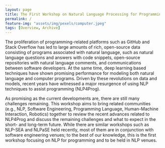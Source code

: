 ```yaml
---
layout: page
title: The First Workshop on Natural Language Processing for Programming
permalink: /
feature-img: "assets/img/pexels/computer.jpeg"
tags: [Overview, Archive]
---
```


The proliferation of programming-related platforms such as GitHub and Stack Overflow has led to large amounts of rich, open-source data consisting of programs associated with natural language, such as natural language questions and answers with code snippets, open-source repositories with natural language comments, and communications between software developers. At the same time, deep learning based techniques have shown promising performance for modeling both natural language and computer programs. Driven by these revolutions on data and models, recent years have witnessed a major resurgence of using NLP techniques to assist programming (NLP4Prog).

As promising as the current developments are, there are still many challenges remaining. This workshop aims to bring related communities (e.g., NLP, Software Engineering, Programming Language, Human-Machine Interaction, Robotics) together to review the recent advances related to NLP4Prog and discuss the remaining challenges and what to expect in the short- and long-term future. While there are similar workshops such as NLP-SEA and NLPaSE held recently, most of them are in conjunction with software engineering venues; to the best of our knowledge, this is the first workshop focusing on NLP for programming and to be held in NLP venues.
